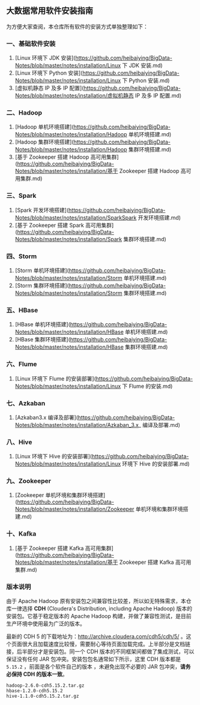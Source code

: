 ## 大数据常用软件安装指南

为方便大家查阅，本仓库所有软件的安装方式单独整理如下：

### 一、基础软件安装

1. [Linux 环境下 JDK 安装](https://github.com/heibaiying/BigData-Notes/blob/master/notes/installation/Linux 下 JDK 安装.md)
2. [Linux 环境下 Python 安装](https://github.com/heibaiying/BigData-Notes/blob/master/notes/installation/Linux 下 Python 安装.md)
3. [虚拟机静态 IP 及多 IP 配置](https://github.com/heibaiying/BigData-Notes/blob/master/notes/installation/虚拟机静态 IP 及多 IP 配置.md)

### 二、Hadoop

1. [Hadoop 单机环境搭建](https://github.com/heibaiying/BigData-Notes/blob/master/notes/installation/Hadoop 单机环境搭建.md)
2. [Hadoop 集群环境搭建](https://github.com/heibaiying/BigData-Notes/blob/master/notes/installation/Hadoop 集群环境搭建.md)
3. [基于 Zookeeper 搭建 Hadoop 高可用集群](https://github.com/heibaiying/BigData-Notes/blob/master/notes/installation/基于 Zookeeper 搭建 Hadoop 高可用集群.md)

### 三、Spark

1. [Spark 开发环境搭建](https://github.com/heibaiying/BigData-Notes/blob/master/notes/installation/SparkSpark 开发环境搭建.md)
2. [基于 Zookeeper 搭建 Spark 高可用集群](https://github.com/heibaiying/BigData-Notes/blob/master/notes/installation/Spark 集群环境搭建.md)

### 四、Storm

1. [Storm 单机环境搭建](https://github.com/heibaiying/BigData-Notes/blob/master/notes/installation/Storm 单机环境搭建.md)
2. [Storm 集群环境搭建](https://github.com/heibaiying/BigData-Notes/blob/master/notes/installation/Storm 集群环境搭建.md)

### 五、HBase

1. [HBase 单机环境搭建](https://github.com/heibaiying/BigData-Notes/blob/master/notes/installation/HBase 单机环境搭建.md)
2. [HBase 集群环境搭建](https://github.com/heibaiying/BigData-Notes/blob/master/notes/installation/HBase 集群环境搭建.md)

### 六、Flume

1. [Linux 环境下 Flume 的安装部署](https://github.com/heibaiying/BigData-Notes/blob/master/notes/installation/Linux 下 Flume 的安装.md)

### 七、Azkaban

1. [Azkaban3.x 编译及部署](https://github.com/heibaiying/BigData-Notes/blob/master/notes/installation/Azkaban_3.x_ 编译及部署.md)

### 八、Hive

1. [Linux 环境下 Hive 的安装部署](https://github.com/heibaiying/BigData-Notes/blob/master/notes/installation/Linux 环境下 Hive 的安装部署.md)

### 九、Zookeeper

1. [Zookeeper 单机环境和集群环境搭建](https://github.com/heibaiying/BigData-Notes/blob/master/notes/installation/Zookeeper 单机环境和集群环境搭建.md) 

### 十、Kafka

1. [基于 Zookeeper 搭建 Kafka 高可用集群](https://github.com/heibaiying/BigData-Notes/blob/master/notes/installation/基于 Zookeeper 搭建 Kafka 高可用集群.md)


### 版本说明

由于 Apache Hadoop 原有安装包之间兼容性比较差，所以如无特殊需求，本仓库一律选择 **CDH** (Cloudera's Distribution, including Apache Hadoop) 版本的安装包。它基于稳定版本的 Apache Hadoop 构建，并做了兼容性测试，是目前生产环境中使用最为广泛的版本。

最新的 CDH 5 的下载地址为：http://archive.cloudera.com/cdh5/cdh/5/  。这个页面很大且加载速度比较慢，需要耐心等待页面加载完成。上半部分是文档链接，后半部分才是安装包。同一个 CDH 版本的不同框架间都做了集成测试，可以保证没有任何 JAR 包冲突。安装包包名通常如下所示，这里 CDH 版本都是 `5.15.2`  ，前面是各个软件自己的版本 ，未避免出现不必要的 JAR 包冲突，**请务必保持 CDH 的版本一致**。

```hsell
hadoop-2.6.0-cdh5.15.2.tar.gz 
hbase-1.2.0-cdh5.15.2
hive-1.1.0-cdh5.15.2.tar.gz
```

